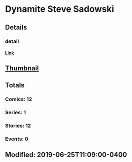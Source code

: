 # Dynamite Steve Sadowski 
## Details
### detail
#### [Link](http://marvel.com/comics/creators/13341/dynamite_steve_sadowski?utm_campaign=apiRef&utm_source=225578a89fc76f3d20fbffda5d17a88d)
## [Thumbnail](http://i.annihil.us/u/prod/marvel/i/mg/b/40/image_not_available.jpg)
## Totals
### Comics: 12
### Series: 1
### Stories: 12
### Events: 0
## Modified: 2019-06-25T11:09:00-0400